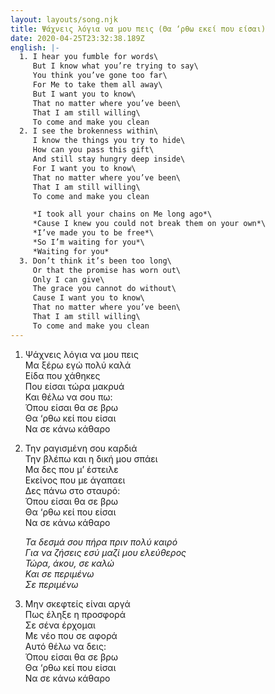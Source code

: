 ```yaml
---
layout: layouts/song.njk
title: Ψάχνεις λόγια να μου πεις (Θα ‘ρθω εκεί που είσαι)
date: 2020-04-25T23:32:38.189Z
english: |-
  1. I hear you fumble for words\
     But I know what you’re trying to say\
     You think you’ve gone too far\
     For Me to take them all away\
     But I want you to know\
     That no matter where you’ve been\
     That I am still willing\
     To come and make you clean
  2. I see the brokenness within\
     I know the things you try to hide\
     How can you pass this gift\
     And still stay hungry deep inside\
     For I want you to know\
     That no matter where you’ve been\
     That I am still willing\
     To come and make you clean

     *I took all your chains on Me long ago*\
     *Cause I knew you could not break them on your own*\
     *I’ve made you to be free*\
     *So I’m waiting for you*\
     *Waiting for you*
  3. Don’t think it’s been too long\
     Or that the promise has worn out\
     Only I can give\
     The grace you cannot do without\
     Cause I want you to know\
     That no matter where you’ve been\
     That I am still willing\
     To come and make you clean
---
```

1. Ψάχνεις λόγια να μου πεις\
   Μα ξέρω εγώ πολύ καλά\
   Είδα που χάθηκες\
   Που είσαι τώρα μακρυά\
   Και θέλω να σου πω:\
   Όπου είσαι θα σε βρω\
   Θα ‘ρθω κεί που είσαι\
   Να σε κάνω κάθαρο
2. Την ραγισμένη σου καρδιά\
   Την βλέπω και η δική μου σπάει\
   Μα δες που μ’ έστειλε\
   Εκείνος που με άγαπαει\
   Δες πάνω στο σταυρό:\
   Όπου είσαι θα σε βρω\
   Θα ‘ρθω κεί που είσαι\
   Να σε κάνω κάθαρο

   *Τα δεσμά σου πήρα πριν πολύ καιρό*\
   *Για να ζήσεις εσύ μαζί μου ελεύθερος*\
   *Τώρα, άκου, σε καλώ*\
   *Και σε περιμένω*\
   *Σε περιμένω*
3. Μην σκεφτείς είναι αργά\
   Πως έληξε η προσφορά\
   Σε σένα έρχομαι\
   Με νέο που σε αφορά\
   Αυτό θέλω να δεις:\
   Όπου είσαι θα σε βρω\
   Θα ‘ρθω κεί που είσαι\
   Να σε κάνω κάθαρο
